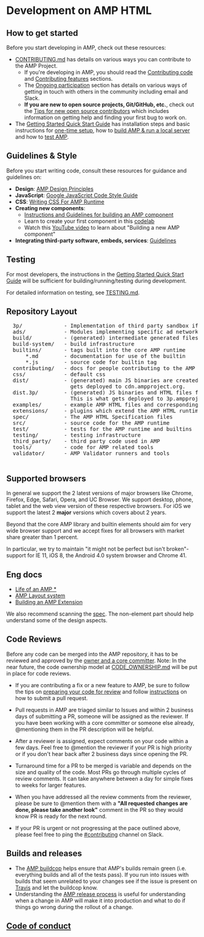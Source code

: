 <!---
Copyright 2015 The AMP HTML Authors. All Rights Reserved.

Licensed under the Apache License, Version 2.0 (the "License");
you may not use this file except in compliance with the License.
You may obtain a copy of the License at

      http://www.apache.org/licenses/LICENSE-2.0

Unless required by applicable law or agreed to in writing, software
distributed under the License is distributed on an "AS-IS" BASIS,
WITHOUT WARRANTIES OR CONDITIONS OF ANY KIND, either express or implied.
See the License for the specific language governing permissions and
limitations under the License.
-->

# Development on AMP HTML

## How to get started

Before you start developing in AMP, check out these resources:
* [CONTRIBUTING.md](../CONTRIBUTING.md) has details on various ways you can contribute to the AMP Project.
  * If you're developing in AMP, you should read the [Contributing code](../CONTRIBUTING.md#contributing-code) and [Contributing features](../CONTRIBUTING.md#contributing-features) sections.
  * The [Ongoing participation](../CONTRIBUTING.md#ongoing-participation) section has details on various ways of getting in touch with others in the community including email and Slack.
  * **If you are new to open source projects, Git/GitHub, etc.**, check out the [Tips for new open source contributors](../CONTRIBUTING.md#tips-for-new-open-source-contributors) which includes information on getting help and finding your first bug to work on.
* The [Getting Started Quick Start Guide](getting-started-quick.md) has installation steps and basic instructions for [one-time setup](getting-started-quick.md#one-time-setup), how to [build AMP & run a local server](getting-started-quick.md#build-amp--run-a-local-server) and how to [test AMP](getting-started-quick.md#test-amp).

## Guidelines & Style

Before you start writing code, consult these resources for guidance and guidelines on:

 - **Design**: [AMP Design Principles](DESIGN_PRINCIPLES.md)
 - **JavaScript**: [Google JavaScript Code Style Guide](https://google.github.io/styleguide/jsguide.html)
 - **CSS**: [Writing CSS For AMP Runtime](writing-css.md)
- **Creating new components**: 
  - [Instructions and Guidelines for building an AMP component](building-an-amp-extension.md)
  - Learn to create your first component in this [codelab](https://codelabs.developers.google.com/codelabs/creating-your-first-amp-component/#0)
  - Watch this [YouTube video](https://youtu.be/FJEhQFNKeaQ?list=PLXTOW_XMsIDTDXYO-NAi2OpEH0zyguvqX) to learn about "Building a new AMP component"
- **Integrating third-party software, embeds, services**: [Guidelines](../3p/README.md)

## Testing

For most developers, the instructions in the [Getting Started Quick Start Guide](getting-started-quick.md) will be sufficient for building/running/testing during development.  

For detailed information on testing, see [TESTING.md](TESTING.md).

## Repository Layout
<pre>
  3p/             - Implementation of third party sandbox iframes.
  ads/            - Modules implementing specific ad networks used in <amp-ad>
  build/          - (generated) intermediate generated files
  build-system/   - build infrastructure
  builtins/       - tags built into the core AMP runtime
      *.md        - documentation for use of the builtin
      *.js        - source code for builtin tag
  contributing/   - docs for people contributing to the AMP Project
  css/            - default css
  dist/           - (generated) main JS binaries are created here. This is what
                    gets deployed to cdn.ampproject.org.
  dist.3p/        - (generated) JS binaries and HTML files for 3p embeds and ads
                    This is what gets deployed to 3p.ampproject.net.
  examples/       - example AMP HTML files and corresponding assets
  extensions/     - plugins which extend the AMP HTML runtime's core set of tags
  spec/           - The AMP HTML Specification files
  src/            - source code for the AMP runtime
  test/           - tests for the AMP runtime and builtins
  testing/        - testing infrastructure
  third_party/    - third party code used in AMP
  tools/          - code for AMP related tools
  validator/      - AMP Validator runners and tools
  
</pre>

## Supported browsers

In general we support the 2 latest versions of major browsers like Chrome, Firefox, Edge, Safari, Opera, and UC Browser. We support desktop, phone, tablet and the web view version of these respective browsers. For iOS we support the latest 2 __major__ versions which covers about 2 years.

Beyond that the core AMP library and builtin elements should aim for very wide browser support and we accept fixes for all browsers with market share greater than 1 percent.

In particular, we try to maintain "it might not be perfect but isn't broken"-support for IE 11, iOS 8, the Android 4.0 system browser and Chrome 41. 

## Eng docs

- [Life of an AMP *](https://docs.google.com/document/d/1WdNj3qNFDmtI--c2PqyRYrPrxSg2a-93z5iX0SzoQS0/edit#)
- [AMP Layout system](../spec/amp-html-layout.md)
- [Building an AMP Extension](building-an-amp-extension.md)

We also recommend scanning the [spec](../spec/). The non-element part should help understand some of the design aspects.

## Code Reviews

Before any code can be merged into the AMP repository, it has to be reviewed and approved by the [owner and a core committer](https://github.com/ampproject/amphtml/blob/master/contributing/owners-and-committers.md). Note: In the near future, the code ownership model at
[CODE_OWNERSHIP.md](./CODE_OWNERSHIP.md) will be put in place for code reviews.

- If you are contributing a fix or a new feature to AMP, be sure to follow the tips on [preparing your code for review](https://github.com/ampproject/amphtml/blob/master/CONTRIBUTING.md#contributing-code-for-a-feature-coding--implementation-phase) and follow [instructions](https://github.com/ampproject/amphtml/blob/master/contributing/getting-started-e2e.md#send-a-pull-request-ie-request-a-code-review) on how to submit a pull request.

- Pull requests in AMP are triaged similar to Issues and within 2 business days of submitting a PR, someone will be assigned as the reviewer. If you have been working with a core committer or someone else already, @mentioning them in the PR description will be helpful.

- After a reviewer is assigned, expect comments on your code within a few days. Feel free to @mention the reviewer if your PR is high priority or if you don't hear back after 2 business days since opening the PR.

- Turnaround time for a PR to be merged is variable and depends on the size and quality of the code. Most PRs go through multiple cycles of review comments. It can take anywhere between a day for simple fixes to weeks for larger features.

- When you have addressed all the review comments from the reviewer, please be sure to @mention them with a **"All requested changes are done, please take another look"** comment in the PR so they would know PR is ready for the next round.

- If your PR is urgent or not progressing at the pace outlined above, please feel free to ping the [#contributing](https://amphtml.slack.com/messages/contributing) channel on Slack.

## Builds and releases

- The [AMP buildcop](buildcop.md) helps ensure that AMP's builds remain green (i.e. everything builds and all of the tests pass).  If you run into issues with builds that seem unrelated to your changes see if the issue is present on [Travis](https://travis-ci.org/ampproject/amphtml/builds) and let the buildcop know.
- Understanding the [AMP release process](release-schedule.md) is useful for understanding when a change in AMP will make it into production and what to do if things go wrong during the rollout of a change.

## [Code of conduct](../CODE_OF_CONDUCT.md)
